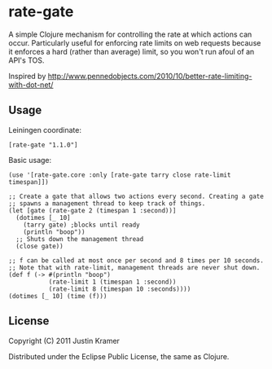 # rate-gate

A simple Clojure mechanism for controlling the rate at which actions can occur. Particularly useful for enforcing rate limits on web requests because it enforces a hard (rather than average) limit, so you won't run afoul of an API's TOS.

Inspired by http://www.pennedobjects.com/2010/10/better-rate-limiting-with-dot-net/

## Usage

Leiningen coordinate:

    [rate-gate "1.1.0"]

Basic usage:

    (use '[rate-gate.core :only [rate-gate tarry close rate-limit timespan]])

    ;; Create a gate that allows two actions every second. Creating a gate
    ;; spawns a management thread to keep track of things.
    (let [gate (rate-gate 2 (timespan 1 :second))]
      (dotimes [_ 10]
        (tarry gate) ;blocks until ready
        (println "boop"))
      ;; Shuts down the management thread
      (close gate))

    ;; f can be called at most once per second and 8 times per 10 seconds.
    ;; Note that with rate-limit, management threads are never shut down.
    (def f (-> #(println "boop")
               (rate-limit 1 (timespan 1 :second))
               (rate-limit 8 (timespan 10 :seconds))))
    (dotimes [_ 10] (time (f)))

## License

Copyright (C) 2011 Justin Kramer

Distributed under the Eclipse Public License, the same as Clojure.
